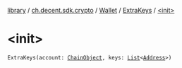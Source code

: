 [library](../../../index.md) / [ch.decent.sdk.crypto](../../index.md) / [Wallet](../index.md) / [ExtraKeys](index.md) / [&lt;init&gt;](./-init-.md)

# &lt;init&gt;

`ExtraKeys(account: `[`ChainObject`](../../../ch.decent.sdk.model/-chain-object/index.md)`, keys: `[`List`](https://kotlinlang.org/api/latest/jvm/stdlib/kotlin.collections/-list/index.html)`<`[`Address`](../../-address/index.md)`>)`